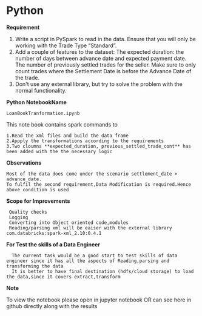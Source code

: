 # Python
**Requirement**

  1. Write a script in PySpark to read in the data. Ensure that you will only be working with the Trade Type “Standard”.
  2. Add a couple of features to the dataset:     The expected duration: the number of days between advance date and expected 
  payment date.     The number of previously settled trades for the seller. Make sure to only count trades where the Settlement Date is before the Advance Date of the trade.
  3. Don't use any external library, but try to solve the problem with the normal functionality. 

**Python NotebookName**

    LoanBookTranformation.ipynb

This note book contains spark commands to 

    1.Read the xml files and build the data frame
    2.Appply the transformations according to the requirements
    3.Two cloumns **expected_duration, previous_settled_trade_cont** has been added with the the necessary logic
 
**Observations**

    Most of the data does come under the scenario settlement_date > advance_date.
    To fulfil the second requirement,Data Modification is required.Hence above condition is used

**Scope for Improvements**

     Quality checks
     Logging
     Converting into Object oriented code,modules
     Reading/parsing xml will be eaiser with the external library com.databricks:spark-xml_2.10:0.4.1


**For Test the skills of a Data Engineer**

      The current task would be a good start to test skills of data engineer since it has all the aspects of Reading,parsing and transforming the data
      It is better to have final destination (hdfs/cloud storage) to load the data,since it covers extract,transform 

**Note**

To view the notebook please open in jupyter notebook OR can see here in github directly along with the results
